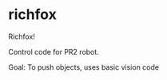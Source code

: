 richfox
=======

Richfox!

Control code for PR2 robot.

Goal: To push objects, uses basic vision code
